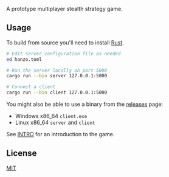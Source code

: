 A prototype multiplayer stealth strategy game.

## Usage

To build from source you'll need to install [Rust](https://www.rust-lang.org/tools/install).

```sh
# Edit server configuration file as needed
ed hanzo.toml

# Run the server locally on port 5000
cargo run --bin server 127.0.0.1:5000

# Connect a client
cargo run --bin client 127.0.0.1:5000
```

You might also be able to use a binary from the
[releases](https://github.com/ponderstibbonsclub/hanzo/releases)
page:
- Windows x86_64 `client.exe`
- Linux x86_64 `server` and `client`

See [INTRO](./INTRO.md) for an introduction to the game.

## License

[MIT](./LICENSE)
